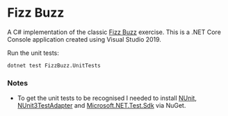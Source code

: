 # Fizz Buzz
A C# implementation of the classic [Fizz Buzz](https://en.wikipedia.org/wiki/Fizz_buzz) exercise. This is a .NET Core Console application created using Visual Studio 2019.

Run the unit tests:
```shell
dotnet test FizzBuzz.UnitTests
```

### Notes
* To get the unit tests to be recognised I needed to install [NUnit](https://www.nuget.org/packages/NUnit/), [NUnit3TestAdapter](https://www.nuget.org/packages/NUnit3TestAdapter/) and [Microsoft.NET.Test.Sdk](https://www.nuget.org/packages/Microsoft.NET.Test.SDK) via NuGet.



